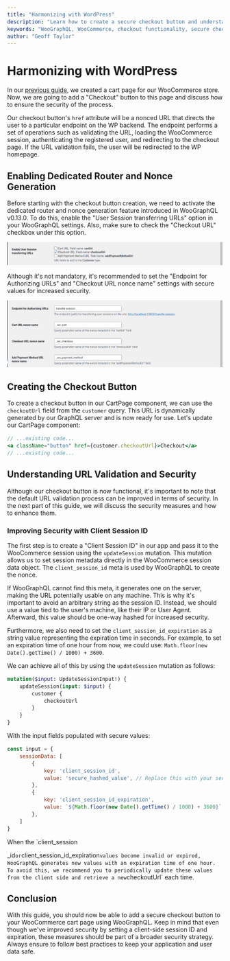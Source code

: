 ```yaml
---
title: "Harmonizing with WordPress"
description: "Learn how to create a secure checkout button and understand the security behind the URL validation."
keywords: "WooGraphQL, WooCommerce, checkout functionality, secure checkout, session transferring URLs, nonce generation, session meta, URL validation, Client Session ID, UpdateSession mutation, GraphQL, cart page, WordPress, frontend security"
author: "Geoff Taylor"
---
```


# Harmonizing with WordPress

In our [previous guide](using-cart-data.md), we created a cart page for our WooCommerce store. Now, we are going to add a "Checkout" button to this page and discuss how to ensure the security of the process.

Our checkout button's `href` attribute will be a nonced URL that directs the user to a particular endpoint on the WP backend. The endpoint performs a set of operations such as validating the URL, loading the WooCommerce session, authenticating the registered user, and redirecting to the checkout page. If the URL validation fails, the user will be redirected to the WP homepage.

## Enabling Dedicated Router and Nonce Generation

Before starting with the checkout button creation, we need to activate the dedicated router and nonce generation feature introduced in WooGraphQL v0.13.0. To do this, enable the "User Session transferring URLs" option in your WooGraphQL settings. Also, make sure to check the "Checkout URL" checkbox under this option.

![Enable User Session Transferring URLs Setting Screenshot](images/enable-user-session-transferring-urls-setting-screenshot.png)

Although it's not mandatory, it's recommended to set the "Endpoint for Authorizing URLs" and "Checkout URL nonce name" settings with secure values for increased security.

![Authorizing URLs endpoint and Checkout URL Nonce name settings screenshot](images/auth-endpoint-and-checkout-nonce-name-settings-screenshot.png)

## Creating the Checkout Button

To create a checkout button in our CartPage component, we can use the `checkoutUrl` field from the `customer` query. This URL is dynamically generated by our GraphQL server and is now ready for use. Let's update our CartPage component:

```jsx
// ...existing code...
<a className="button" href={customer.checkoutUrl}>Checkout</a>
// ...existing code...
```

## Understanding URL Validation and Security

Although our checkout button is now functional, it's important to note that the default URL validation process can be improved in terms of security. In the next part of this guide, we will discuss the security measures and how to enhance them.

### Improving Security with Client Session ID

The first step is to create a "Client Session ID" in our app and pass it to the WooCommerce session using the `updateSession` mutation. This mutation allows us to set session metadata directly in the WooCommerce session data object. The `client_session_id` meta is used by WooGraphQL to create the nonce.

If WooGraphQL cannot find this meta, it generates one on the server, making the URL potentially usable on any machine. This is why it's important to avoid an arbitrary string as the session ID. Instead, we should use a value tied to the user's machine, like their IP or User Agent. Afterward, this value should be one-way hashed for increased security.

Furthermore, we also need to set the `client_session_id_expiration` as a string value representing the expiration time in seconds. For example, to set an expiration time of one hour from now, we could use: `Math.floor(new Date().getTime() / 1000) + 3600`.

We can achieve all of this by using the `updateSession` mutation as follows:

```graphql
mutation($input: UpdateSessionInput!) {
    updateSession(input: $input) {
        customer {
            checkoutUrl
        }
    }
}
```

With the input fields populated with secure values:

```js
const input = {
    sessionData: [
        {
            key: 'client_session_id',
            value: 'secure_hashed_value', // Replace this with your secure hashed value.
        },
        {
            key: 'client_session_id_expiration',
            value: `${Math.floor(new Date().getTime() / 1000) + 3600}`,
        },
    ]
}
```

When the `client_session

_id` or `client_session_id_expiration` values become invalid or expired, WooGraphQL generates new values with an expiration time of one hour. To avoid this, we recommend you to periodically update these values from the client side and retrieve a new `checkoutUrl` each time.

## Conclusion

With this guide, you should now be able to add a secure checkout button to your WooCommerce cart page using WooGraphQL. Keep in mind that even though we've improved security by setting a client-side session ID and expiration, these measures should be part of a broader security strategy. Always ensure to follow best practices to keep your application and user data safe.